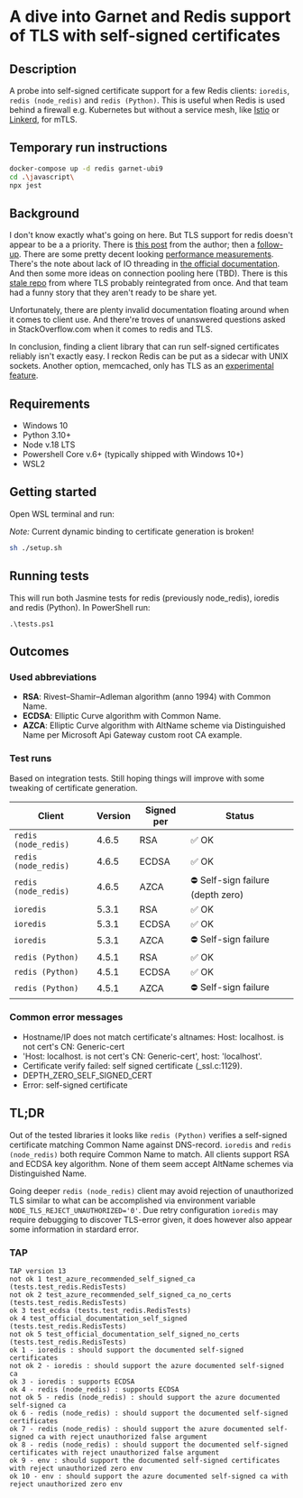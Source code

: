 # A dive into Garnet and Redis support of TLS with self-signed certificates

## Description

A probe into self-signed certificate support for a few Redis clients: `ioredis`, `redis (node_redis)` and `redis (Python)`.
This is useful when Redis is used behind a firewall e.g. Kubernetes but without a service mesh, like
[Istio](https://istio.io/latest/about/service-mesh/) or [Linkerd](https://linkerd.io/), for mTLS.

## Temporary run instructions 

```bash
docker-compose up -d redis garnet-ubi9
cd .\javascript\
npx jest
```


## Background 

I don't know exactly what's going on here. But TLS support for redis doesn't appear to be a a priority. There is [this
post](http://antirez.com/news/96) from the author; then a [follow-up](http://antirez.com/news/118). There are some
pretty decent looking [performance measurements](https://github.com/redis/redis/issues/7595). There's the note about
lack of IO threading in [the official documentation](https://redis.io/docs/management/security/encryption/). And then 
some more ideas on connection pooling here (TBD). There is this [stale repo](https://github.com/josiahcarlson/redis-tls)
from where TLS probably reintegrated from once. And that team had a funny story that they aren't ready to be share yet.

Unfortunately, there are plenty invalid documentation floating around when it comes to client use. And there're troves
of unanswered questions asked in StackOverflow.com when it comes to redis and TLS. 

In conclusion, finding a client library that can run self-signed certificates reliably isn't exactly easy. I reckon 
Redis can be put as a sidecar with UNIX sockets. Another option, memcached, only has TLS as an
[experimental feature](https://github.com/memcached/memcached/wiki/TLS).

## Requirements

- Windows 10
- Python 3.10+
- Node v.18 LTS
- Powershell Core v.6+ (typically shipped with Windows 10+)
- WSL2

## Getting started

Open WSL terminal and run:

*Note:* Current dynamic binding to certificate generation is broken!

```zsh
sh ./setup.sh
```

## Running tests

This will run both Jasmine tests for redis (previously node_redis), ioredis and redis (Python). In PowerShell run:

```pwsh
.\tests.ps1
```

## Outcomes

### Used abbreviations

- **RSA**: Rivest–Shamir–Adleman algorithm (anno 1994) with Common Name.
- **ECDSA**: Elliptic Curve algorithm with Common Name.
- **AZCA**: Elliptic Curve algorithm with AltName scheme via Distinguished Name per Microsoft Api Gateway custom root CA example.

### Test runs

Based on integration tests. Still hoping things will improve with some tweaking of certificate generation.

| Client | Version | Signed per | Status |
|------|------|------|------|
| `redis (node_redis)` | 4.6.5 | RSA | ✅ OK |
| `redis (node_redis)` | 4.6.5 | ECDSA | ✅ OK |
| `redis (node_redis)` | 4.6.5 | AZCA  | ⛔  Self-sign failure (depth zero) |
| `ioredis` | 5.3.1 | RSA | ✅ OK |
| `ioredis` | 5.3.1 | ECDSA | ✅ OK |
| `ioredis` | 5.3.1 | AZCA   | ⛔ Self-sign failure |
| `redis (Python)` | 4.5.1 | RSA | ✅ OK |
| `redis (Python)` | 4.5.1 | ECDSA | ✅ OK |
| `redis (Python)` | 4.5.1 | AZCA | ⛔ Self-sign failure |

### Common error messages

- Hostname/IP does not match certificate's altnames: Host: localhost. is not cert's CN: Generic-cert
- 'Host: localhost. is not cert's CN: Generic-cert', host: 'localhost'.
- Certificate verify failed: self signed certificate (_ssl.c:1129).
- DEPTH_ZERO_SELF_SIGNED_CERT
- Error: self-signed certificate

## TL;DR

Out of the tested libraries it looks like `redis (Python)` verifies a self-signed certificate matching Common Name against DNS-record. `ioredis` and `redis (node_redis)` both require Common Name to match. All clients support RSA and ECDSA key algorithm. None of them seem accept AltName schemes via Distinguished Name.

Going deeper `redis (node_redis)` client may avoid rejection of unauthorized TLS similar to what can be accomplished via environment variable `NODE_TLS_REJECT_UNAUTHORIZED='0'`. Due retry configuration `ioredis` may require debugging to discover TLS-error given, it does however also appear some information in stardard error.

### TAP

```tap
TAP version 13
not ok 1 test_azure_recommended_self_signed_ca (tests.test_redis.RedisTests)
not ok 2 test_azure_recommended_self_signed_ca_no_certs (tests.test_redis.RedisTests)
ok 3 test_ecdsa (tests.test_redis.RedisTests)
ok 4 test_official_documentation_self_signed (tests.test_redis.RedisTests)
not ok 5 test_official_documentation_self_signed_no_certs (tests.test_redis.RedisTests)
ok 1 - ioredis : should support the documented self-signed certificates
not ok 2 - ioredis : should support the azure documented self-signed ca
ok 3 - ioredis : supports ECDSA
ok 4 - redis (node_redis) : supports ECDSA
not ok 5 - redis (node_redis) : should support the azure documented self-signed ca
ok 6 - redis (node_redis) : should support the documented self-signed certificates
ok 7 - redis (node_redis) : should support the azure documented self-signed ca with reject unauthorized false argument
ok 8 - redis (node_redis) : should support the documented self-signed certificates with reject unauthorized false argument
ok 9 - env : should support the documented self-signed certificates with reject unauthorized zero env
ok 10 - env : should support the azure documented self-signed ca with reject unauthorized zero env
```
